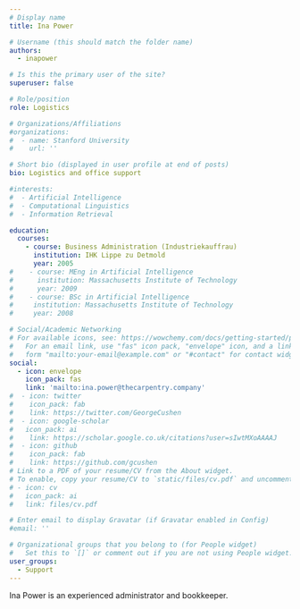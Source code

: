 ```yaml
---
# Display name
title: Ina Power

# Username (this should match the folder name)
authors:
  - inapower

# Is this the primary user of the site?
superuser: false

# Role/position
role: Logistics

# Organizations/Affiliations
#organizations:
#  - name: Stanford University
#    url: ''

# Short bio (displayed in user profile at end of posts)
bio: Logistics and office support

#interests:
#  - Artificial Intelligence
#  - Computational Linguistics
#  - Information Retrieval

education:
  courses:
    - course: Business Administration (Industriekauffrau)
      institution: IHK Lippe zu Detmold
      year: 2005
#    - course: MEng in Artificial Intelligence
#      institution: Massachusetts Institute of Technology
#      year: 2009
#    - course: BSc in Artificial Intelligence
#     institution: Massachusetts Institute of Technology
#     year: 2008

# Social/Academic Networking
# For available icons, see: https://wowchemy.com/docs/getting-started/page-builder/#icons
#   For an email link, use "fas" icon pack, "envelope" icon, and a link in the
#   form "mailto:your-email@example.com" or "#contact" for contact widget.
social:
  - icon: envelope
    icon_pack: fas
    link: 'mailto:ina.power@thecarpentry.company'
#  - icon: twitter
#    icon_pack: fab
#    link: https://twitter.com/GeorgeCushen
#  - icon: google-scholar
#   icon_pack: ai
#    link: https://scholar.google.co.uk/citations?user=sIwtMXoAAAAJ
#  - icon: github
#    icon_pack: fab
#    link: https://github.com/gcushen
# Link to a PDF of your resume/CV from the About widget.
# To enable, copy your resume/CV to `static/files/cv.pdf` and uncomment the lines below.
# - icon: cv
#   icon_pack: ai
#   link: files/cv.pdf

# Enter email to display Gravatar (if Gravatar enabled in Config)
#email: ''

# Organizational groups that you belong to (for People widget)
#   Set this to `[]` or comment out if you are not using People widget.
user_groups:
  - Support
---
```


Ina Power is an experienced administrator and bookkeeper. 
